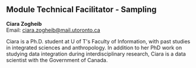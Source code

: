 ## Module Technical Facilitator - Sampling

**Ciara Zogheib**  
Email: ciara.zogheib@mail.utoronto.ca  

Ciara is a Ph.D. student at U of T's Faculty of Information, with past studies in integrated sciences and anthropology. In addition to her PhD work on studying data integration during interdisciplinary research, Ciara is a data scientist with the Government of Canada.